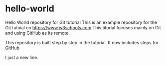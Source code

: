 # hello-world
Hello World repository for Git tutorial
This is an example repository for the Git tutoial on https://www.w3schools.com
This titorial  focuses mainly on Git and using GitHub as its remote.

This repository is built step by step in the tutorial.
It now includes steps for GitHub

I just a new line.
